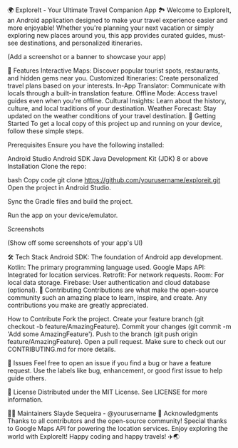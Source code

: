 🌍 ExploreIt - Your Ultimate Travel Companion App 🏞️
Welcome to ExploreIt, an Android application designed to make your travel experience easier and more enjoyable! Whether you're planning your next vacation or simply exploring new places around you, this app provides curated guides, must-see destinations, and personalized itineraries.


(Add a screenshot or a banner to showcase your app)

📱 Features
Interactive Maps: Discover popular tourist spots, restaurants, and hidden gems near you.
Customized Itineraries: Create personalized travel plans based on your interests.
In-App Translator: Communicate with locals through a built-in translation feature.
Offline Mode: Access travel guides even when you're offline.
Cultural Insights: Learn about the history, culture, and local traditions of your destination.
Weather Forecast: Stay updated on the weather conditions of your travel destination.
🚀 Getting Started
To get a local copy of this project up and running on your device, follow these simple steps.

Prerequisites
Ensure you have the following installed:

Android Studio
Android SDK
Java Development Kit (JDK) 8 or above
Installation
Clone the repo:

bash
Copy code
git clone https://github.com/yourusername/exploreit.git
Open the project in Android Studio.

Sync the Gradle files and build the project.

Run the app on your device/emulator.

Screenshots

(Show off some screenshots of your app's UI)

🛠️ Tech Stack
Android SDK: The foundation of Android app development.
Kotlin: The primary programming language used.
Google Maps API: Integrated for location services.
Retrofit: For network requests.
Room: For local data storage.
Firebase: User authentication and cloud database (optional).
🤝 Contributing
Contributions are what make the open-source community such an amazing place to learn, inspire, and create. Any contributions you make are greatly appreciated.

How to Contribute
Fork the project.
Create your feature branch (git checkout -b feature/AmazingFeature).
Commit your changes (git commit -m 'Add some AmazingFeature').
Push to the branch (git push origin feature/AmazingFeature).
Open a pull request.
Make sure to check out our CONTRIBUTING.md for more details.

🐛 Issues
Feel free to open an issue if you find a bug or have a feature request. Use the labels like bug, enhancement, or good first issue to help guide others.

📄 License
Distributed under the MIT License. See LICENSE for more information.

👨‍💻 Maintainers
Slayde Sequeira - @yourusername
🌟 Acknowledgments
Thanks to all contributors and the open-source community!
Special thanks to Google Maps API for powering the location services.
Enjoy exploring the world with ExploreIt! Happy coding and happy travels! ✈️🌏

